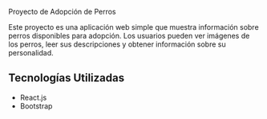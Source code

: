 Proyecto de Adopción de Perros

Este proyecto es una aplicación web simple que muestra información sobre perros disponibles para adopción. Los usuarios pueden ver imágenes de los perros, leer sus descripciones y obtener información sobre su personalidad.

## Tecnologías Utilizadas

- React.js
- Bootstrap
